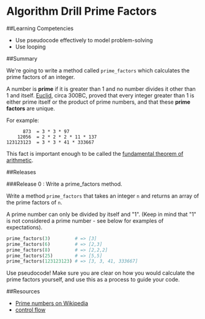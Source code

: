 # Algorithm Drill Prime Factors

##Learning Competencies

* Use pseudocode effectively to model problem-solving
* Use looping

##Summary

We're going to write a method called `prime_factors` which calculates the prime factors of an integer.

A number is **prime** if it is greater than 1 and no number divides it other than 1 and itself. [Euclid](http://en.wikipedia.org/wiki/Euclid), circa 300BC, proved that every integer greater than 1 is either prime itself or the product of prime numbers, and that these **prime factors** are unique.

For example:

```script
      873  = 3 * 3 * 97 
    12056  = 2 * 2 * 2 * 11 * 137 
123123123  = 3 * 3 * 41 * 333667
```
This fact is important enough to be called the [fundamental theorem of arithmetic](http://en.wikipedia.org/wiki/Fundamental_theorem_of_arithmetic).

##Releases

###Release 0 : Write a prime_factors method.

Write a method `prime_factors` that takes an integer `n` and returns an array of the prime factors of `n`.

A prime number can only be divided by itself and "1". (Keep in mind that "1" is not considered a prime number - see below for examples of expectations).

```ruby
prime_factors(3)         # => [3]
prime_factors(6)         # => [2,3]
prime_factors(8)         # => [2,2,2]
prime_factors(25)        # => [5,5]
prime_factors(123123123) # => [3, 3, 41, 333667]
```

Use pseudocode! Make sure you are clear on how you would calculate the prime factors yourself, and use this as a process to guide your code.

<!-- ##Optimize Your Learning
 -->
##Resources
* [Prime numbers on Wikipedia](http://en.wikipedia.org/wiki/Prime_number)
* [control flow](http://en.wikipedia.org/wiki/Control_flow)
